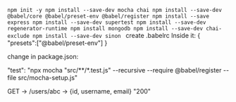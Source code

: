`npm init -y
npm install --save-dev mocha chai
npm install --save-dev @babel/core @babel/preset-env @babel/register
npm install --save express
npm install --save-dev supertest
npm install --save-dev regenerator-runtime
npm install mongodb
npm install --save-dev chai-exclude
npm install --save-dev sinon
`
create .babelrc
Inside it:
{
    "presets":["@babel/preset-env"]
}

change in package.json:

"test": "npx mocha \"src/**/*.test.js\" --recursive --require @babel/register  --file src/mocha-setup.js"


GET -> /users/abc -> {id, username, email} "200" 